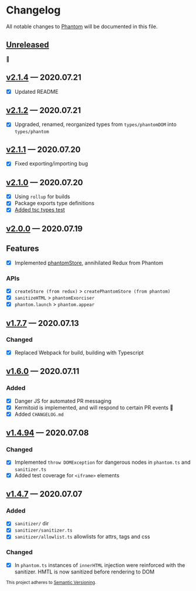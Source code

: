 # Changelog

All notable changes to [Phantom](https://github.com/sidiousvic/phantom) will be documented in this file.

## [Unreleased]

👻

<!-- ## [v0.0.0] — y.m.d
[v0.0.0]: https://github.com/sidiousvic/phantom/compare/vz.z.z...v0.0.0 -->

## [v2.1.4] — 2020.07.21

- [x] Updated README

## [v2.1.2] — 2020.07.21

- [x] Upgraded, renamed, reorganized types from `types/phantomDOM` into `types/phantom`

## [v2.1.1] — 2020.07.20

- [x] Fixed exporting/importing bug

## [v2.1.0] — 2020.07.20

- [x] Using `rollup` for builds
- [x] Package exports type definitions
- [x] [Added tsc types test](./spec/types.test.ts)

## [v2.0.0] — 2020.07.19

## Features

- [x] Implemented [phantomStore](https://github.com/sidiousvic/phantom#manage-state), annihilated Redux from Phantom

### APIs

- [x] `createStore (from redux)` > `createPhantomStore (from phantom)`
- [x] `sanitizeHTML` > `phantomExorciser`
- [x] `phantom.launch` > `phantom.appear`

## [v1.7.7] — 2020.07.13

### Changed

- [x] Replaced Webpack for build, building with Typescript

## [v1.6.0] — 2020.07.11

### Added

- [x] Danger JS for automated PR messaging
- [x] Kermitoid is implemented, and will respond to certain PR events 🐸
- [x] Added `CHANGELOG.md`

## [v1.4.94] — 2020.07.08

### Changed

- [x] Implemented `throw DOMException` for dangerous nodes in `phantom.ts` and `sanitizer.ts`
- [x] Added test coverage for `<iframe>` elements

## [v1.4.7] — 2020.07.07

### Added

- [x] `sanitizer/` dir
- [x] `sanitizer/sanitizer.ts`
- [x] `sanitizer/allowlist.ts` allowlists for attrs, tags and css

### Changed

- [x] In `phantom.ts` instances of `innerHTML` injection were reinforced with the sanitizer. HMTL is now sanitized before rendering to DOM

[unreleased]: https://github.com/sidiousvic/phantom/compare/v2.1.2...HEAD
[v2.1.4]: https://github.com/sidiousvic/phantom/compare/v2.1.2...v2.1.4
[v2.1.2]: https://github.com/sidiousvic/phantom/compare/v2.1.1...v2.1.2
[v2.1.1]: https://github.com/sidiousvic/phantom/compare/v2.1.0...v2.1.1
[v2.1.0]: https://github.com/sidiousvic/phantom/compare/v2.0.0...v2.1.0
[v2.0.0]: https://github.com/sidiousvic/phantom/compare/v1.7.7...v2.0.0
[v1.7.7]: https://github.com/sidiousvic/phantom/compare/v1.6.0...v1.7.7
[v1.6.0]: https://github.com/sidiousvic/phantom/compare/v1.4.94...v1.6.0
[v1.4.94]: https://github.com/sidiousvic/phantom/compare/v1.4.93...v1.4.94
[v1.4.7]: https://github.com/sidiousvic/phantom/compare/v1.4.6...v1.4.7

<sub>This project adheres to [Semantic Versioning](https://semver.org/spec/v2.0.0.html).</sub>
